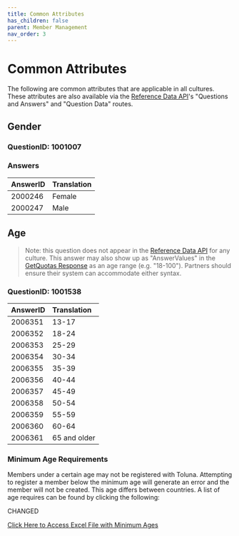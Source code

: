 ```yaml
---
title: Common Attributes
has_children: false
parent: Member Management
nav_order: 3
---
```


# Common Attributes

The following are common attributes that are applicable in all cultures. These attributes are also available via the [Reference Data API](/mapping/referencedataapi/)'s "Questions and Answers" and "Question Data" routes.

## Gender

### QuestionID: 1001007

### Answers

| AnswerID | Translation |
| :--- | :--- |
| 2000246 | Female |
| 2000247 | Male |


## Age 

> Note: this question does not appear in the [Reference Data API](/mapping/referencedataapi/) for any culture.
> This answer may also show up as "AnswerValues" in the [GetQuotas Response](/externalsample/api/getquotas.html) as an age range (e.g. "18-100"). Partners should ensure their system can accommodate either syntax.

### QuestionID: 1001538

| AnswerID | Translation |
| :--- | :--- |
| 2006351 | 13-17 |
| 2006352 | 18-24 |
| 2006353 | 25-29 |
| 2006354 | 30-34 |
| 2006355 | 35-39 |
| 2006356 | 40-44 |
| 2006357 | 45-49 |
| 2006358 | 50-54 |
| 2006359 | 55-59 |
| 2006360 | 60-64 |
| 2006361 | 65 and older |

### Minimum Age Requirements

Members under a certain age may not be registered with Toluna. Attempting to register a member below the minimum age will generate an error and the member will not be created. This age differs between countries. A list of age requires can be found by clicking the following:

CHANGED

<a href="ms-excel:ofe|u|https://docs.integratedpanel.toluna.com/resources/resources\IP min allowed age - Aug 2023.xlsx" target="_blank" class="btn">Click Here to Access Excel File with Minimum Ages</a>